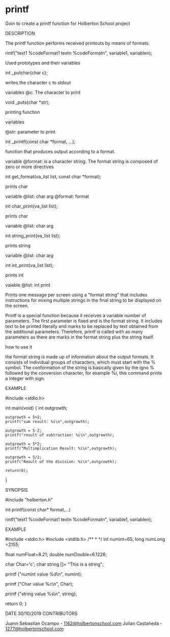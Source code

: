 # printf
Goin to create a printf function for Holberton School project

DESCRIPTION

The printf function performs received printouts by means of formats.  

  rintf("text1 %codeFormat1 textn %codeFormatn",  variable1, variablen);


  Used prototypes and their variables
  

int _putchar(char c);

writes the character c to stdout

variables
@c: The character to print

void _puts(char *str);

printing function

variables

@str: parameter to print

int _printf(const char *format, ...);

function that produces output according to a format.

variable
@format: is a character string. The format string is
composed of zero or more directives


int get_format(va_list list, const char *format);

prints char

variable
@list: char arg
@format: format

int char_print(va_list list);

prints char

variable
@list: char arg

int string_print(va_list list);

prints string

variable
@list: char arg

int int_print(va_list list);

prints int

vaiable
@list: int print


        
Prints one message per screen using a "format string" that includes instructions 
for mixing multiple strings in the final string to be displayed on the screen.

Printf is a special function because it receives a variable number of parameters.
The first parameter is fixed and is the format string. It includes text to be printed 
literally and marks to be replaced by text obtained from the additional parameters.
Therefore, printf is called with as many parameters as there are marks in the format string
plus the string itself.


how to use it

the format string is made up of information about the output formats.
It consists of individual groups of characters, which must start with the % symbol. 
The conformation of the string is basically given by the igno % followed by the conversion
character, for example %i, this command prints a integer with sign.


EXAMPLE

#include <stdio.h>

int main(void)
{
    int outgrowth;

    outgrowth = 5+2;
    printf("sum result: %i\n",outgrowth);

    outgrowth = 5-2;
    printf("result of subtraction: %i\n",outgrowth);

    outgrowth = 5*2;
    printf("Multimplication Result: %i\n",outgrowth);

    outgrowth = 5/2;
    printf("Result of the division: %i\n",outgrowth);

    return(0);
}

SYNOPSIS

#include "holberton.h"

int printf(const char* format,...)

rintf("text1 %codeFormat1 textn %codeFormatn",  variable1, variablen);

EXAMPLE


#include <stdio.h>
#include <stdlib.h>
/**
*
*/
  int numint=65; long numLong =2155;

  float numFloat=8.21; double numDouble=6.1226;

  char Char='c'; char string []= "This is a string";

  printf ("numint value %d\n", numint);
    
  printf ("Char value %c\n", Char);

  printf ("string value %s\n", string);

  return 0;
}

DATE
30/10/2019
CONTRIBUTORS

Juann Sebastian Ocampo - 1162@holbertonschool.com
Julian Castañeda - 1277@holbertonschool.com
